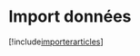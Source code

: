 # Import données

[!include[importerarticles](importdonnees.importerarticles.autogen.md)]






























































































